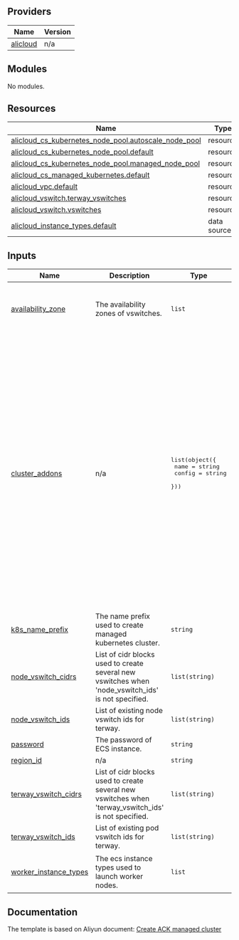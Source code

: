 <!-- BEGIN_TF_DOCS -->
## Providers

| Name | Version |
|------|---------|
| <a name="provider_alicloud"></a> [alicloud](#provider\_alicloud) | n/a |

## Modules

No modules.

## Resources

| Name | Type |
|------|------|
| [alicloud_cs_kubernetes_node_pool.autoscale_node_pool](https://registry.terraform.io/providers/aliyun/alicloud/latest/docs/resources/cs_kubernetes_node_pool) | resource |
| [alicloud_cs_kubernetes_node_pool.default](https://registry.terraform.io/providers/aliyun/alicloud/latest/docs/resources/cs_kubernetes_node_pool) | resource |
| [alicloud_cs_kubernetes_node_pool.managed_node_pool](https://registry.terraform.io/providers/aliyun/alicloud/latest/docs/resources/cs_kubernetes_node_pool) | resource |
| [alicloud_cs_managed_kubernetes.default](https://registry.terraform.io/providers/aliyun/alicloud/latest/docs/resources/cs_managed_kubernetes) | resource |
| [alicloud_vpc.default](https://registry.terraform.io/providers/aliyun/alicloud/latest/docs/resources/vpc) | resource |
| [alicloud_vswitch.terway_vswitches](https://registry.terraform.io/providers/aliyun/alicloud/latest/docs/resources/vswitch) | resource |
| [alicloud_vswitch.vswitches](https://registry.terraform.io/providers/aliyun/alicloud/latest/docs/resources/vswitch) | resource |
| [alicloud_instance_types.default](https://registry.terraform.io/providers/aliyun/alicloud/latest/docs/data-sources/instance_types) | data source |

## Inputs

| Name | Description | Type | Default | Required |
|------|-------------|------|---------|:--------:|
| <a name="input_availability_zone"></a> [availability\_zone](#input\_availability\_zone) | The availability zones of vswitches. | `list` | <pre>[<br/>  "cn-shenzhen-c",<br/>  "cn-shenzhen-e",<br/>  "cn-shenzhen-f"<br/>]</pre> | no |
| <a name="input_cluster_addons"></a> [cluster\_addons](#input\_cluster\_addons) | n/a | <pre>list(object({<br/>    name   = string<br/>    config = string<br/>  }))</pre> | <pre>[<br/>  {<br/>    "config": "",<br/>    "name": "terway-eniip"<br/>  },<br/>  {<br/>    "config": "{\"IngressDashboardEnabled\":\"true\"}",<br/>    "name": "logtail-ds"<br/>  },<br/>  {<br/>    "config": "{\"IngressSlbNetworkType\":\"internet\"}",<br/>    "name": "nginx-ingress-controller"<br/>  },<br/>  {<br/>    "config": "",<br/>    "name": "arms-prometheus"<br/>  },<br/>  {<br/>    "config": "{\"sls_project_name\":\"\"}",<br/>    "name": "ack-node-problem-detector"<br/>  },<br/>  {<br/>    "config": "",<br/>    "name": "csi-plugin"<br/>  },<br/>  {<br/>    "config": "",<br/>    "name": "csi-provisioner"<br/>  }<br/>]</pre> | no |
| <a name="input_k8s_name_prefix"></a> [k8s\_name\_prefix](#input\_k8s\_name\_prefix) | The name prefix used to create managed kubernetes cluster. | `string` | `"tf-ack-shenzhen"` | no |
| <a name="input_node_vswitch_cidrs"></a> [node\_vswitch\_cidrs](#input\_node\_vswitch\_cidrs) | List of cidr blocks used to create several new vswitches when 'node\_vswitch\_ids' is not specified. | `list(string)` | <pre>[<br/>  "172.16.0.0/23",<br/>  "172.16.2.0/23",<br/>  "172.16.4.0/23"<br/>]</pre> | no |
| <a name="input_node_vswitch_ids"></a> [node\_vswitch\_ids](#input\_node\_vswitch\_ids) | List of existing node vswitch ids for terway. | `list(string)` | `[]` | no |
| <a name="input_password"></a> [password](#input\_password) | The password of ECS instance. | `string` | `"Test123456"` | no |
| <a name="input_region_id"></a> [region\_id](#input\_region\_id) | n/a | `string` | `"cn-shenzhen"` | no |
| <a name="input_terway_vswitch_cidrs"></a> [terway\_vswitch\_cidrs](#input\_terway\_vswitch\_cidrs) | List of cidr blocks used to create several new vswitches when 'terway\_vswitch\_ids' is not specified. | `list(string)` | <pre>[<br/>  "172.16.208.0/20",<br/>  "172.16.224.0/20",<br/>  "172.16.240.0/20"<br/>]</pre> | no |
| <a name="input_terway_vswitch_ids"></a> [terway\_vswitch\_ids](#input\_terway\_vswitch\_ids) | List of existing pod vswitch ids for terway. | `list(string)` | `[]` | no |
| <a name="input_worker_instance_types"></a> [worker\_instance\_types](#input\_worker\_instance\_types) | The ecs instance types used to launch worker nodes. | `list` | <pre>[<br/>  "ecs.g6.2xlarge",<br/>  "ecs.g6.xlarge"<br/>]</pre> | no |
<!-- END_TF_DOCS -->
## Documentation
<!-- docs-link --> 

The template is based on Aliyun document: [Create ACK managed cluster](http://help.aliyun.com/document_detail/197780.htm) 

<!-- docs-link --> 